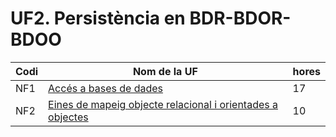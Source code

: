 # UF2. Persistència en BDR-BDOR-BDOO

| Codi | Nom de la UF  | hores|
| ---- | -------------- | ------ |
| NF1  | [Accés a bases de dades](nf1/home.md) | 17          |
| NF2  | [Eines de mapeig objecte relacional i orientades a objectes](nf2/home.md) | 10          |